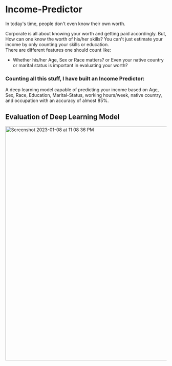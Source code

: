 # Income-Predictor
In today's time, people don't even know their own worth.      

Corporate is all about knowing your worth and getting paid accordingly. But, How can one know the worth of his/her skills?
You can't just estimate your income by only counting your skills or education.                  
There are different features one should count like:
- Whether his/her Age, Sex or Race matters? or Even your native country or marital status is important in evaluating your worth?



### Counting all this stuff, I have built an Income Predictor:
A deep learning model capable of predicting your income based on Age, Sex, Race, Education, Marital-Status, working hours/week, native country, and occupation with an accuracy of almost 85%.

## Evaluation of Deep Learning Model 
<img width="731" alt="Screenshot 2023-01-08 at 11 08 36 PM" src="https://user-images.githubusercontent.com/76906632/211210656-0b7c1796-c2a3-4423-bc4c-9afda210f20a.png">


